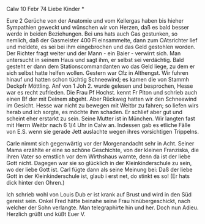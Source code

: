  Calw 10 Febr 74
Liebe Kinder <Fried>*

Eure 2 Gerüche von der Anatomie und vom Kellergas haben bis hieher Sympathien geweckt und wünschen wir von Herzen, daß es bald besser werde in beiden Beziehungen. Bei uns hats auch Gas gestunken, so nemlich, daß der Gasmeister 400 Fl einsammelte, dann zum OAtsrichter lief und meldete, es sei bei ihm eingebrochen und das Geld gestohlen worden. Der Richter fragt weiter und der Mann - ein Baier - verwirrt sich. Man untersucht in seinem Haus und sagt ihm, er selbst sei verdächtig. Bald gesteht er dann dem Stationscommandanten wo das Geld liege, zu dem er sich selbst hatte helfen wollen. 
Gestern war Cfz in Althengst. Wir fuhren hinauf und hatten schon tüchtig Schneewind; es kamen die von Stammh Deckpfr Möttling. Anf von 1 Joh 2. wurde gelesen und besprochen, Hesse war es recht zufrieden. Die Frau Pf Hochst. kennt Fr Piton und schrieb auch einen Bf der mit Deinem abgeht. Aber Rückweg hatten wir den Schneewind im Gesicht. Hesse war nicht zu bewegen mit Weitbr zu fahren; so liefen wirs herab und ich sorgte, es möchte ihm schaden. Er schlief aber gut und scheint eher erstarkt zu sein. Seine Mutter ist in München. Wir langten fast mit Herrn Weitbr nach 6 1/4 Uhr in Calw an. Indessen gab es etliche Fälle von E.S. wenn sie gerade Jett auslachte wegen ihres vorsichtigen Trippelns.

Carle nimmt sich gegenwärtig vor der Morgenandacht sehr in Acht. Seiner Mama erzählte er eine so schöne Geschichte, von der kleinen Franziska, die ihren Vater so ernstlich vor dem Wirthshaus warnte, denn da ist der liebe Gott nicht. Dagegen war sie so glücklich in der Kleinkinderschule zu sein, wo der liebe Gott ist. Carl fügte dann als seine Meinung bei: Daß der liebe Gott in der Kleinkinderschule ist, glaub i erst net, do stinkt es so! (Er hats dick hinter den Ohren.)

Ich schrieb wohl von Louis Dub er ist krank auf Brust und wird in den Süd gereist sein. Onkel Fred hätte beinahe seine Frau hinübergeschickt, nach welcher der Sohn verlangte. Man telegraphirte hin und her. Doch nun Adieu. 
 Herzlich grüßt und küßt
 Euer V.
